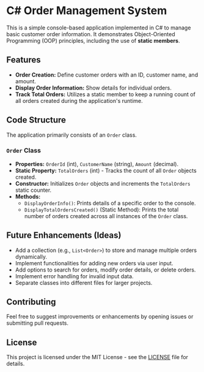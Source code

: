 # C# Order Management System

This is a simple console-based application implemented in C# to manage basic customer order information. It demonstrates Object-Oriented Programming (OOP) principles, including the use of **static members**.

## Features

* **Order Creation:** Define customer orders with an ID, customer name, and amount.
* **Display Order Information:** Show details for individual orders.
* **Track Total Orders:** Utilizes a static member to keep a running count of all orders created during the application's runtime.

## Code Structure

The application primarily consists of an `Order` class.

### `Order` Class

* **Properties:** `OrderId` (int), `CustomerName` (string), `Amount` (decimal).
* **Static Property:** `TotalOrders` (int) - Tracks the count of all `Order` objects created.
* **Constructor:** Initializes `Order` objects and increments the `TotalOrders` static counter.
* **Methods:**
    * `DisplayOrderInfo()`: Prints details of a specific order to the console.
    * `DisplayTotalOrdersCreated()` (Static Method): Prints the total number of orders created across all instances of the `Order` class.

## Future Enhancements (Ideas)

* Add a collection (e.g., `List<Order>`) to store and manage multiple orders dynamically.
* Implement functionalities for adding new orders via user input.
* Add options to search for orders, modify order details, or delete orders.
* Implement error handling for invalid input data.
* Separate classes into different files for larger projects.

## Contributing

Feel free to suggest improvements or enhancements by opening issues or submitting pull requests.

## License

This project is licensed under the MIT License - see the [LICENSE](LICENSE) file for details.

